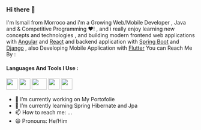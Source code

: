 ### Hi there 👋
I'm Ismail from Morroco and i'm a Growing Web/Mobile Developer ,  Java and  & Competitive Programming ❤! , and  i really enjoy learning new concepts and technologies  , and building modern frontend web applications with [Angular](https://en.wikipedia.org/wiki/Angular_(web_framework)) and [React](https://reactjs.org/) and backend application with [Spring Boot](https://spring.io/projects/spring-boot) and [Django](https://www.djangoproject.com/) , also Developing Mobile Application with [Flutter](https://flutter.dev/?gclid=Cj0KCQjwxveXBhDDARIsAI0Q0x1OnzCn_R8Ma4ZXxohGY8PTCYlTttI943azYC440Va59dms7ByF2oIaAokxEALw_wcB&gclsrc=aw.ds)
You can Reach Me By : 

#### Languages And Tools I Use  : 
[<img  width="30px" height="30px" src="https://d3njjcbhbojbot.cloudfront.net/api/utilities/v1/imageproxy/https://s3.amazonaws.com/coursera-course-photos/54/4ed1d02bfe11e9b16e4738100f1cb7/logo-java-spring-boot-cloud_.jpg?auto=format%2Ccompress&dpr=1&w=330&h=330&fit=fill&q=25"/>](https://github.com/ismailbagga) [<img  width="30px" height="30px" src="https://upload.wikimedia.org/wikipedia/commons/thumb/c/cf/Angular_full_color_logo.svg/800px-Angular_full_color_logo.svg.png"/>](https://github.com/ismailbagga) [<img  width="40px" height="30px" src="https://onlinecoursetutorials.com/wp-content/uploads/2022/02/what-is-reactjs-advantages-and-disadvantages.png"/>](https://github.com/ismailbagga) [<img  width="30px" height="30px" src="https://upload.wikimedia.org/wikipedia/commons/thumb/c/cf/Angular_full_color_logo.svg/800px-Angular_full_color_logo.svg.png"/>](https://github.com/ismailbagga) [<img  width="30px" height="30px" src="https://upload.wikimedia.org/wikipedia/commons/thumb/c/cf/Angular_full_color_logo.svg/800px-Angular_full_color_logo.svg.png"/>](https://github.com/ismailbagga) 


- 🔭 I’m currently working on My Portofolie
- 🌱 I’m currently learning  Spring Hibernate and Jpa 
- 📫 How to reach me: ...
- 😄 Pronouns: He/Him

